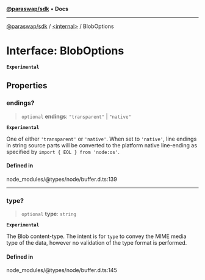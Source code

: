 [**@paraswap/sdk**](../../README.md) • **Docs**

***

[@paraswap/sdk](../../globals.md) / [\<internal\>](../README.md) / BlobOptions

# Interface: BlobOptions

**`Experimental`**

## Properties

### endings?

> `optional` **endings**: `"transparent"` \| `"native"`

**`Experimental`**

One of either `'transparent'` or `'native'`. When set to `'native'`, line endings in string source parts
will be converted to the platform native line-ending as specified by `import { EOL } from 'node:os'`.

#### Defined in

node\_modules/@types/node/buffer.d.ts:139

***

### type?

> `optional` **type**: `string`

**`Experimental`**

The Blob content-type. The intent is for `type` to convey
the MIME media type of the data, however no validation of the type format
is performed.

#### Defined in

node\_modules/@types/node/buffer.d.ts:145
